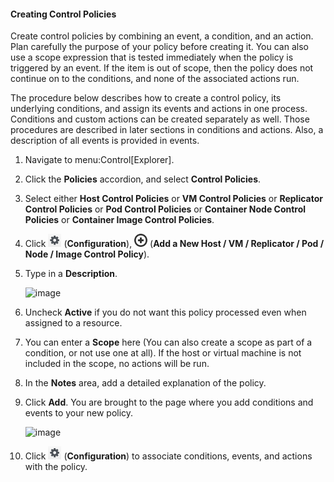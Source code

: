 #### Creating Control Policies

Create control policies by combining an event, a condition, and an
action. Plan carefully the purpose of your policy before creating it.
You can also use a scope expression that is tested immediately when the
policy is triggered by an event. If the item is out of scope, then the
policy does not continue on to the conditions, and none of the
associated actions run.

The procedure below describes how to create a control policy, its
underlying conditions, and assign its events and actions in one process.
Conditions and custom actions can be created separately as well. Those
procedures are described in later sections in conditions and actions.
Also, a description of all events is provided in events.

1.  Navigate to menu:Control\[Explorer\].

2.  Click the **Policies** accordion, and select **Control Policies**.

3.  Select either **Host Control Policies** or **VM Control Policies**
    or **Replicator Control Policies** or **Pod Control Policies** or
    **Container Node Control Policies** or **Container Image Control
    Policies**.

4.  Click ![image](/images/1847.png) (**Configuration**),
    ![image](/images/1862.png) (**Add a New Host / VM / Replicator / Pod
    / Node / Image Control Policy**).

5.  Type in a **Description**.

    ![image](/images/:../images/1849.png)

6.  Uncheck **Active** if you do not want this policy processed even
    when assigned to a resource.

7.  You can enter a **Scope** here (You can also create a scope as part
    of a condition, or not use one at all). If the host or virtual
    machine is not included in the scope, no actions will be run.

8.  In the **Notes** area, add a detailed explanation of the policy.

9.  Click **Add**. You are brought to the page where you add conditions
    and events to your new policy.

    ![image](/images/:../images/1850.png)

10. Click ![image](/images/1847.png) (**Configuration**) to associate
    conditions, events, and actions with the policy.
